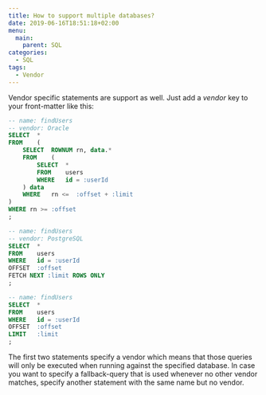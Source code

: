```yaml
---
title: How to support multiple databases?
date: 2019-06-16T18:51:18+02:00
menu:
  main:
    parent: SQL
categories:
  - SQL 
tags:
  - Vendor
---
```


Vendor specific statements are support as well. Just add a *vendor* key to your front-matter like this:

```sql
-- name: findUsers
-- vendor: Oracle
SELECT  *
FROM    (
    SELECT  ROWNUM rn, data.*
    FROM    (
        SELECT  *
        FROM    users
        WHERE   id = :userId
    ) data
    WHERE   rn <=  :offset + :limit
)
WHERE rn >= :offset
;

-- name: findUsers
-- vendor: PostgreSQL
SELECT  *
FROM    users
WHERE   id = :userId
OFFSET  :offset
FETCH NEXT :limit ROWS ONLY
;

-- name: findUsers
SELECT  *
FROM    users
WHERE   id = :userId
OFFSET  :offset
LIMIT   :limit
;
```

The first two statements specify a vendor which means that those queries will only be executed when running against the specified database. In case you want to specify a fallback-query that is used whenever no other vendor matches, specify another statement with the same name but no vendor.
